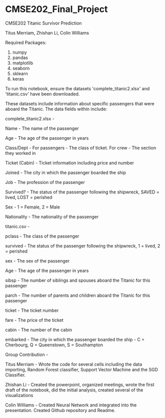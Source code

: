 # CMSE202_Final_Project
CMSE202 Titanic Survivor Prediction

Titus Merriam, Zhishan Li, Colin Williams

Required Packages:
1. numpy
2. pandas
3. matplotlib
4. seaborn
5. sklearn
6. keras

To run this notebook, ensure the datasets 'complete_titanic2.xlsx' and 'titanic.csv' have been downloaded.

These datasets include information about specific passengers that were aboard the Titanic.
The data fields within include:

complete_titanic2.xlsx - 

Name - The name of the passenger

Age - The age of the passenger in years

Class/Dept - For passengers - The class of ticket. For crew - The section they worked in

Ticket (Cabin) - Ticket information including price and number

Joined - The city in which the passenger boarded the ship

Job - The profession of the passenger

Survived? - The status of the passenger following the shipwreck, SAVED = lived, LOST = perished

Sex - 1 = Female, 2 = Male

Nationality - The nationality of the passenger

titanic.csv - 

pclass - The class of the passenger

survived - The status of the passenger following the shipwreck, 1 = lived, 2 = perished

sex - The sex of the passenger

Age - The age of the passenger in years

sibsp - The number of siblings and spouses aboard the Titanic for this passenger

parch - The number of parents and children aboard the Titanic for this passenger

ticket - The ticket number

fare - The price of the ticket

cabin - The number of the cabin

embarked - The city in which the passenger boarded the ship - C = Cherbourg, Q = Queenstown, S = Southampton

Group Contribution -

Titus Merriam - Wrote the code for several cells including the data importing, Random Forest classifier, Support Vector Machine and the SGD Classifier.

Zhishan Li - Created the powerpoint, organized meetings, wrote the first draft of the notebook, did the initial analysis, created several of the visualizations

Colin Williams - Created Neural Network and integrated into the presentation. Created Github repository and Readme.